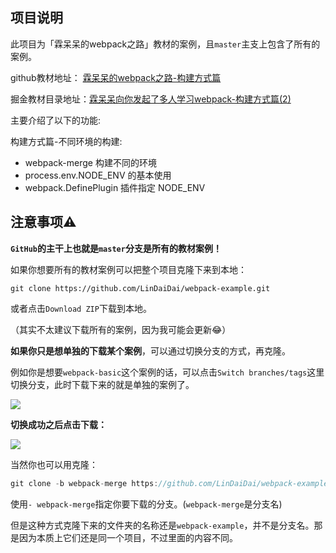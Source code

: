 ## 项目说明

此项目为「霖呆呆的webpack之路」教材的案例，且`master`主支上包含了所有的案例。

github教材地址： [霖呆呆的webpack之路-构建方式篇](https://github.com/LinDaiDai/niubility-coding-js/tree/master/前端工程化/webpack) 

掘金教材目录地址：[霖呆呆向你发起了多人学习webpack-构建方式篇(2)](https://juejin.im/post/5e9ada576fb9a03c391300a1)

主要介绍了以下的功能:

构建方式篇-不同环境的构建:

- webpack-merge 构建不同的环境
- process.env.NODE_ENV 的基本使用
- webpack.DefinePlugin 插件指定 NODE_ENV



## 注意事项⚠️

**`GitHub`的主干上也就是`master`分支是所有的教材案例！**

如果你想要所有的教材案例可以把整个项目克隆下来到本地：

```
git clone https://github.com/LinDaiDai/webpack-example.git
```

或者点击`Download ZIP`下载到本地。

（其实不太建议下载所有的案例，因为我可能会更新😂）



**如果你只是想单独的下载某个案例**，可以通过切换分支的方式，再克隆。

例如你是想要`webpack-basic`这个案例的话，可以点击`Switch branches/tags`这里切换分支，此时下载下来的就是单独的案例了。

![](https://hexo-blog-1256114407.cos.ap-shenzhen-fsi.myqcloud.com/switchbranch.png)



**切换成功之后点击下载：**



![](https://hexo-blog-1256114407.cos.ap-shenzhen-fsi.myqcloud.com/switchbranch2.png)

当然你也可以用克隆：

```javascript
git clone -b webpack-merge https://github.com/LinDaiDai/webpack-example.git
```

使用`- webpack-merge`指定你要下载的分支。(`webpack-merge`是分支名)

但是这种方式克隆下来的文件夹的名称还是`webpack-example`，并不是分支名。那是因为本质上它们还是同一个项目，不过里面的内容不同。


